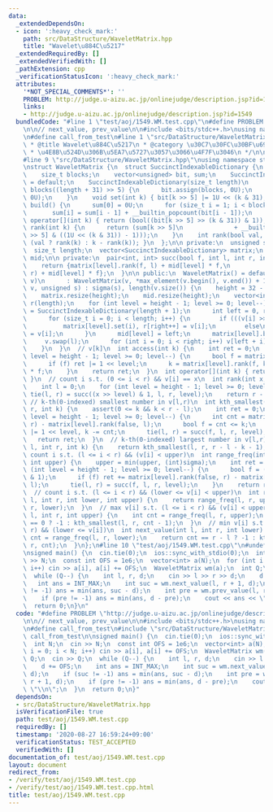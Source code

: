```yaml
---
data:
  _extendedDependsOn:
  - icon: ':heavy_check_mark:'
    path: src/DataStructure/WaveletMatrix.hpp
    title: "Wavelet\u884C\u5217"
  _extendedRequiredBy: []
  _extendedVerifiedWith: []
  _pathExtension: cpp
  _verificationStatusIcon: ':heavy_check_mark:'
  attributes:
    '*NOT_SPECIAL_COMMENTS*': ''
    PROBLEM: http://judge.u-aizu.ac.jp/onlinejudge/description.jsp?id=1549
    links:
    - http://judge.u-aizu.ac.jp/onlinejudge/description.jsp?id=1549
  bundledCode: "#line 1 \"test/aoj/1549.WM.test.cpp\"\n#define PROBLEM \"http://judge.u-aizu.ac.jp/onlinejudge/description.jsp?id=1549\"\
    \n\n// next_value, prev_value\n\n#include <bits/stdc++.h>\nusing namespace std;\n\
    \n#define call_from_test\n#line 1 \"src/DataStructure/WaveletMatrix.hpp\"\n/**\n\
    \ * @title Wavelet\u884C\u5217\n * @category \u30C7\u30FC\u30BF\u69CB\u9020\n\
    \ * \u4E8B\u524D\u306B\u5EA7\u5727\u3057\u3066\u4F7F\u3046\n */\n\n#ifndef call_from_test\n\
    #line 9 \"src/DataStructure/WaveletMatrix.hpp\"\nusing namespace std;\n#endif\n\
    \nstruct WaveletMatrix {\n  struct SuccinctIndexableDictionary {\n    size_t length;\n\
    \    size_t blocks;\n    vector<unsigned> bit, sum;\n    SuccinctIndexableDictionary()\
    \ = default;\n    SuccinctIndexableDictionary(size_t length)\n        : length(length),\
    \ blocks((length + 31) >> 5) {\n      bit.assign(blocks, 0U);\n      sum.assign(blocks,\
    \ 0U);\n    }\n    void set(int k) { bit[k >> 5] |= 1U << (k & 31); }\n    void\
    \ build() {\n      sum[0] = 0U;\n      for (size_t i = 1; i < blocks; i++)\n \
    \       sum[i] = sum[i - 1] + __builtin_popcount(bit[i - 1]);\n    }\n    bool\
    \ operator[](int k) { return (bool((bit[k >> 5] >> (k & 31)) & 1)); }\n    int\
    \ rank(int k) {\n      return (sum[k >> 5]\n              + __builtin_popcount(bit[k\
    \ >> 5] & ((1U << (k & 31)) - 1)));\n    }\n    int rank(bool val, int k) { return\
    \ (val ? rank(k) : k - rank(k)); }\n  };\n\n private:\n  unsigned sigma, height;\n\
    \  size_t length;\n  vector<SuccinctIndexableDictionary> matrix;\n  vector<int>\
    \ mid;\n\n private:\n  pair<int, int> succ(bool f, int l, int r, int level) {\n\
    \    return {matrix[level].rank(f, l) + mid[level] * f,\n            matrix[level].rank(f,\
    \ r) + mid[level] * f};\n  }\n\n public:\n  WaveletMatrix() = default;\n  WaveletMatrix(vector<int>\
    \ v)\n      : WaveletMatrix(v, *max_element(v.begin(), v.end()) + 1) {}\n  WaveletMatrix(vector<int>\
    \ v, unsigned s) : sigma(s), length(v.size()) {\n    height = 32 - __builtin_clz(sigma);\n\
    \    matrix.resize(height);\n    mid.resize(height);\n    vector<int> l(length),\
    \ r(length);\n    for (int level = height - 1; level >= 0; level--) {\n      matrix[level]\
    \ = SuccinctIndexableDictionary(length + 1);\n      int left = 0, right = 0;\n\
    \      for (size_t i = 0; i < length; i++) {\n        if (((v[i] >> level) & 1))\n\
    \          matrix[level].set(i), r[right++] = v[i];\n        else\n          l[left++]\
    \ = v[i];\n      }\n      mid[level] = left;\n      matrix[level].build();\n \
    \     v.swap(l);\n      for (int i = 0; i < right; i++) v[left + i] = r[i];\n\
    \    }\n  }\n  // v[k]\n  int access(int k) {\n    int ret = 0;\n    for (int\
    \ level = height - 1; level >= 0; level--) {\n      bool f = matrix[level][k];\n\
    \      if (f) ret |= 1 << level;\n      k = matrix[level].rank(f, k) + mid[level]\
    \ * f;\n    }\n    return ret;\n  }\n  int operator[](int k) { return access(k);\
    \ }\n  // count i s.t. (0 <= i < r) && v[i] == x\n  int rank(int x, int r) {\n\
    \    int l = 0;\n    for (int level = height - 1; level >= 0; level--)\n     \
    \ tie(l, r) = succ((x >> level) & 1, l, r, level);\n    return r - l;\n  }\n \
    \ // k-th(0-indexed) smallest number in v[l,r)\n  int kth_smallest(int l, int\
    \ r, int k) {\n    assert(0 <= k && k < r - l);\n    int ret = 0;\n    for (int\
    \ level = height - 1; level >= 0; level--) {\n      int cnt = matrix[level].rank(false,\
    \ r) - matrix[level].rank(false, l);\n      bool f = cnt <= k;\n      if (f) ret\
    \ |= 1 << level, k -= cnt;\n      tie(l, r) = succ(f, l, r, level);\n    }\n \
    \   return ret;\n  }\n  // k-th(0-indexed) largest number in v[l,r)\n  int kth_largest(int\
    \ l, int r, int k) {\n    return kth_smallest(l, r, r - l - k - 1);\n  }\n  //\
    \ count i s.t. (l <= i < r) && (v[i] < upper)\n  int range_freq(int l, int r,\
    \ int upper) {\n    upper = min(upper, (int)sigma);\n    int ret = 0;\n    for\
    \ (int level = height - 1; level >= 0; level--) {\n      bool f = ((upper >> level)\
    \ & 1);\n      if (f) ret += matrix[level].rank(false, r) - matrix[level].rank(false,\
    \ l);\n      tie(l, r) = succ(f, l, r, level);\n    }\n    return ret;\n  }\n\
    \  // count i s.t. (l <= i < r) && (lower <= v[i] < upper)\n  int range_freq(int\
    \ l, int r, int lower, int upper) {\n    return range_freq(l, r, upper) - range_freq(l,\
    \ r, lower);\n  }\n  // max v[i] s.t. (l <= i < r) && (v[i] < upper)\n  int prev_value(int\
    \ l, int r, int upper) {\n    int cnt = range_freq(l, r, upper);\n    return cnt\
    \ == 0 ? -1 : kth_smallest(l, r, cnt - 1);\n  }\n  // min v[i] s.t. (l <= i <\
    \ r) && (lower <= v[i])\n  int next_value(int l, int r, int lower) {\n    int\
    \ cnt = range_freq(l, r, lower);\n    return cnt == r - l ? -1 : kth_smallest(l,\
    \ r, cnt);\n  }\n};\n#line 10 \"test/aoj/1549.WM.test.cpp\"\n#undef call_from_test\n\
    \nsigned main() {\n  cin.tie(0);\n  ios::sync_with_stdio(0);\n  int N;\n  cin\
    \ >> N;\n  const int OFS = 1e6;\n  vector<int> a(N);\n  for (int i = 0; i < N;\
    \ i++) cin >> a[i], a[i] += OFS;\n  WaveletMatrix wm(a);\n  int Q;\n  cin >> Q;\n\
    \  while (Q--) {\n    int l, r, d;\n    cin >> l >> r >> d;\n    d += OFS;\n \
    \   int ans = INT_MAX;\n    int suc = wm.next_value(l, r + 1, d);\n    if (suc\
    \ != -1) ans = min(ans, suc - d);\n    int pre = wm.prev_value(l, r + 1, d);\n\
    \    if (pre != -1) ans = min(ans, d - pre);\n    cout << ans << \"\\n\";\n  }\n\
    \  return 0;\n}\n"
  code: "#define PROBLEM \"http://judge.u-aizu.ac.jp/onlinejudge/description.jsp?id=1549\"\
    \n\n// next_value, prev_value\n\n#include <bits/stdc++.h>\nusing namespace std;\n\
    \n#define call_from_test\n#include \"src/DataStructure/WaveletMatrix.hpp\"\n#undef\
    \ call_from_test\n\nsigned main() {\n  cin.tie(0);\n  ios::sync_with_stdio(0);\n\
    \  int N;\n  cin >> N;\n  const int OFS = 1e6;\n  vector<int> a(N);\n  for (int\
    \ i = 0; i < N; i++) cin >> a[i], a[i] += OFS;\n  WaveletMatrix wm(a);\n  int\
    \ Q;\n  cin >> Q;\n  while (Q--) {\n    int l, r, d;\n    cin >> l >> r >> d;\n\
    \    d += OFS;\n    int ans = INT_MAX;\n    int suc = wm.next_value(l, r + 1,\
    \ d);\n    if (suc != -1) ans = min(ans, suc - d);\n    int pre = wm.prev_value(l,\
    \ r + 1, d);\n    if (pre != -1) ans = min(ans, d - pre);\n    cout << ans <<\
    \ \"\\n\";\n  }\n  return 0;\n}"
  dependsOn:
  - src/DataStructure/WaveletMatrix.hpp
  isVerificationFile: true
  path: test/aoj/1549.WM.test.cpp
  requiredBy: []
  timestamp: '2020-08-27 16:59:24+09:00'
  verificationStatus: TEST_ACCEPTED
  verifiedWith: []
documentation_of: test/aoj/1549.WM.test.cpp
layout: document
redirect_from:
- /verify/test/aoj/1549.WM.test.cpp
- /verify/test/aoj/1549.WM.test.cpp.html
title: test/aoj/1549.WM.test.cpp
---
```

